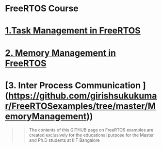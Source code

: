 # FreeRTOS Course 

# [1.Task Management in FreeRTOS ](https://github.com/girishsukukumar/FreeRTOSexamples/blob/master/TaskManagement/readme.md)
# [2. Memory Management in FreeRTOS ](https://github.com/girishsukukumar/FreeRTOSexamples/tree/master/MemoryManagement)

# [3. Inter Process Communication ] (https://github.com/girishsukukumar/FreeRTOSexamples/tree/master/MemoryManagement))

>> The contents of this GITHUB page on FreeRTOS examples are created exclusively for the educational purpose for the Master and Ph.D students at IIIT Bangalore
